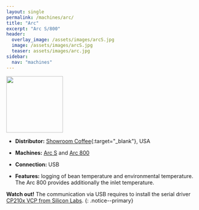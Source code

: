 ```yaml
---
layout: single
permalink: /machines/arc/
title: "Arc"
excerpt: "Arc S/800"
header:
  overlay_image: /assets/images/arcS.jpg
  image: /assets/images/arcS.jpg
  teaser: assets/images/arc.jpg
sidebar:
  nav: "machines"
---
```


<img class="tab-image" src="{{ site.baseurl }}/assets/images/supporter-badge.png" width="150px">

* __Distributor:__ [Showroom Coffee](https://showroomcoffee.com/category/roasting-supplies/){:target="_blank"}, USA

* __Machines:__ [Arc S](https://showroomcoffee.com/product/arc-s-sample-roaster/) and [Arc 800](https://showroomcoffee.com/product/arc-roaster-800g-coffee-roaster/)
* __Connection:__ USB
* __Features:__ logging of bean temperature and environmental temperature. The Arc 800 provides additionally the inlet temperature.

**Watch out!**
The communication via USB requires to install the serial driver [CP210x VCP from Silicon Labs](https://www.silabs.com/products/development-tools/software/usb-to-uart-bridge-vcp-drivers).
{: .notice--primary}
